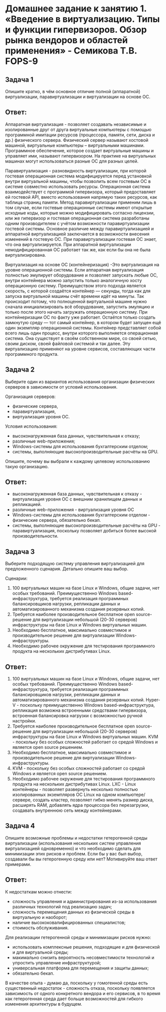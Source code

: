 
# Домашнее задание к занятию 1.  «Введение в виртуализацию. Типы и функции гипервизоров. Обзор рынка вендоров и областей применения» - Семикова Т.В. FOPS-9

## Задача 1

Опишите кратко, в чём основное отличие полной (аппаратной) виртуализации, паравиртуализации и виртуализации на основе ОС.

## Ответ:
Аппаратная виртуализация - позволяет создавать независимые и изолированные друг от друга виртуальные компьютеры с помощью программной имитации ресурсов (процессора, памяти, сети, диска и др.) физического сервера. Физический сервер называют хостовой машиной, виртуальные компьютеры – виртуальными машинами. Программное обеспечение, которое создает виртуальные машины и управляет ими, называют гипервизором. На практике на виртуальных машинах могут использоваться разные ОС для разных целей.

Паравиртуализация - разновидность виртуализации, при которой гостевая операционная система модифицируется перед установкой внутри виртуальной машины, чтобы позволить всем гостевым ОС в системе совместно использовать ресурсы. Операционная система взаимодействует с программой гипервизора, который предоставляет ей гостевой API, вместо использования напрямую таких ресурсов, как таблица страниц памяти.
Метод паравиртуализации применим лишь в том случае, если гостевые операционные системы имеют открытые исходные коды, которые можно модифицировать согласно лицензии, или же гипервизор и гостевая операционная система разработаны одним производителем с учётом возможности паравиртуализации гостевой системы.
Основное различие между паравиртуализацией и аппаратной виртуализацией заключается в возможности внесения изменений в гостевую ОС. При паравиртуализации гостевая ОС знает, что она виртуализируется. При аппаратной виртуализации немодифицированная ОС работает так же, как если бы она не была виртуализирована.

Виртуализация на основе ОС (контейнеризация) -Это виртуализация на уровне операционной системы. Если аппаратная виртуализация полностью эмулирует оборудование и позволяет запускать любые ОС, внутри контейнера можно запустить только аналогичную хосту операционную систему. Преимуществом этого подхода является скорость, с которой создаётся контейнер — секунды, тогда как для запуска виртуальной машины счёт времени идёт на минуты. Так происходит потому, что полноценной виртуальной машине нужно сначала инициализировать всё оборудование, запустить эмуляцию и только после этого начать загружать операционную систему. При контейнеризации ОС по факту уже работает. Остаётся только создать замкнутую среду — тот самый контейнер, в котором будет запущен ещё один экземпляр операционной системы.
Контейнер представляет собой всего лишь один процесс, внутри которого выполняется операционная система. Она существует в своём собственном мире, со своей сетью, своим диском, своей файловой системой и так далее. Эту виртуализацию применяют на уровне сервисов, составляющих части программного продукта. 

## Задача 2

Выберите один из вариантов использования организации физических серверов в зависимости от условий использования.

Организация серверов:

- физические сервера,
- паравиртуализация,
- виртуализация уровня ОС.

Условия использования:

- высоконагруженная база данных, чувствительная к отказу;
- различные web-приложения;
- Windows-системы для использования бухгалтерским отделом;
- системы, выполняющие высокопроизводительные расчёты на GPU.

Опишите, почему вы выбрали к каждому целевому использованию такую организацию.

## Ответ:
- высоконагруженная база данных, чувствительная к отказу - виртуализация уровня ОС с внешним хранилищем данных и репликацией.
- различные web-приложения - виртуализация уровня ОС
- Windows-системы для использования бухгалтерским отделом - физические сервера, обязательно бекап.
- системы, выполняющие высокопроизводительные расчёты на GPU - паравиртуализация, поскольку позволяет добиться более высокой производительности. 

## Задача 3

Выберите подходящую систему управления виртуализацией для предложенного сценария. Детально опишите ваш выбор.

Сценарии:

1. 100 виртуальных машин на базе Linux и Windows, общие задачи, нет особых требований. Преимущественно Windows based-инфраструктура, требуется реализация программных балансировщиков нагрузки, репликации данных и автоматизированного механизма создания резервных копий.
2. Требуется наиболее производительное бесплатное open source-решение для виртуализации небольшой (20-30 серверов) инфраструктуры на базе Linux и Windows виртуальных машин.
3. Необходимо бесплатное, максимально совместимое и производительное решение для виртуализации Windows-инфраструктуры.
4. Необходимо рабочее окружение для тестирования программного продукта на нескольких дистрибутивах Linux.

## Ответ:
1. 100 виртуальных машин на базе Linux и Windows, общие задачи, нет особых требований. Преимущественно Windows based-инфраструктура, требуется реализация программных балансировщиков нагрузки, репликации данных и автоматизированного механизма создания резервных копий.
Hyper-V -  поскольку преимущественно Windows based-инфраструктура, репликация возможна встроенными средствами гипервизора, встроенная балансировка нагрузки с возможностью ручной настройки.
2. Требуется наиболее производительное бесплатное open source-решение для виртуализации небольшой (20-30 серверов) инфраструктуры на базе Linux и Windows виртуальных машин.
KVM - поскольку без особых сложностей работает со средой Windows и является open source решением.
4. Необходимо бесплатное, максимально совместимое и производительное решение для виртуализации Windows-инфраструктуры.
5. KVM - поскольку без особых сложностей работает со средой Windows и является open source решением.
6. Необходимо рабочее окружение для тестирования программного продукта на нескольких дистрибутивах Linux.
LXC  - Linux контейнеры - позволяет развернуть несколько полностью изолированных экземпляров ОС Linux на одном компьютере/сервере, создать кластер, позволяет гибко менять размер диска, расширять RAM, добавлять ядра процессора без перезагрузки, создавать внутреннюю сеть между контейнерами.


## Задача 4

Опишите возможные проблемы и недостатки гетерогенной среды виртуализации (использования нескольких систем управления виртуализацией одновременно) и что необходимо сделать для минимизации этих рисков и проблем. Если бы у вас был выбор, создавали бы вы гетерогенную среду или нет? Мотивируйте ваш ответ примерами.

## Ответ:
К недостаткам можно отнести:
- сложность управления и администрирования из-за использования различных технологий под реализацию задач;
- сложность перемещения данных из физической среды в виртуальную и наоборот;
- наличие высококовалифицированных специалистов;
- стоимость обслуживания.

Для реализации гетерогенной среды и минимизации рисков нужно:
- использовать комплексные решения, подходящие и для физической и для виртуальной среды;
- макимально снизить вероятность несовместимости технологий и упростить управление инфраструктурой;
- универсальная платформа для перемещения и защиты данных;
- обязательно бекап.

В качестве опыта - думаю да, поскольку у гомогенной среды есть существенный недостаток - сложность отказа, поскольку появляется зависимость от одного конкретного вендора и его сервисов, в то время как гетерогенная среда дает больше возможностей для гибкого изменения архитектуры в будущем.

